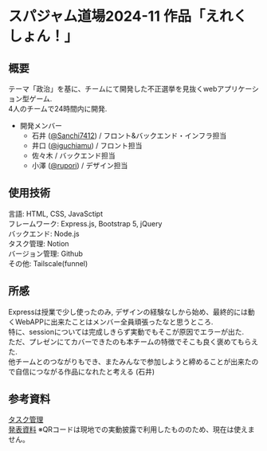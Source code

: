 # スパジャム道場2024-11 作品「えれくしょん！」
## 概要
テーマ「政治」を基に、チームにて開発した不正選挙を見抜くwebアプリケーション型ゲーム.  
4人のチームで24時間内に開発.
- 開発メンバー
  - 石井 ([@Sanchi7412](https://github.com/Sanchi7412)) / フロント&バックエンド・インフラ担当
  - 井口 ([@iguchiamu](https://github.com/iguchiamu)) / フロント担当
  - 佐々木 / バックエンド担当
  - 小澤 ([@rupori](https://github.com/rupori)) / デザイン担当  

## 使用技術
言語: HTML, CSS, JavaSctipt  
フレームワーク: Express.js, Bootstrap 5, jQuery  
バックエンド: Node.js  
タスク管理: Notion  
バージョン管理: Github  
その他: Tailscale(funnel)  

## 所感
Expressは授業で少し使ったのみ, デザインの経験なしから始め、最終的には動くWebAPPに出来たことはメンバー全員頑張ったなと思うところ.  
特に、sessionについては完成しきらず実動でもそこが原因でエラーが出た.  
ただ、プレゼンにてカバーできたのも本チームの特徴でそこも良く褒めてもらえた.  
他チームとのつながりもでき、またみんなで参加しようと締めることが出来たので自信につながる作品になれたと考える (石井)

## 参考資料
[タスク管理](https://far-aletopelta-36b.notion.site/1322297b619f80279516e19267584164?v=1322297b619f805b9d67000c91e4c11e)  
[発表資料](https://drive.google.com/file/d/14Mpn-lts1gpgA7tzkqKeoWaMU-j91WbD/view?usp=drive_link)
※QRコードは現地での実動披露で利用したもののため、現在は使えません。
